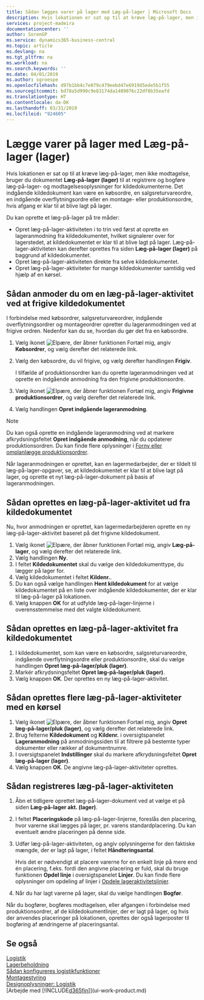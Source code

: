 ```yaml
---
title: Sådan lægges varer på lager med Læg-på-lager | Microsoft Docs
description: Hvis lokationen er sat op til at kræve læg-på-lager, men ikke modtagelse, bruger du dokumentet **Læg-på-lager (lager)** til at registrere og bogføre læg-på-lager- og modtagelseoplysninger for kildedokumenterne. Det indgående kildedokument kan være en købsordre, en salgsreturvareordre, en indgående overflytningsordre eller en produktionsordre, hvis afgang er klar til at blive lagt på lager.
services: project-madeira
documentationcenter: ''
author: SorenGP
ms.service: dynamics365-business-central
ms.topic: article
ms.devlang: na
ms.tgt_pltfrm: na
ms.workload: na
ms.search.keywords: ''
ms.date: 04/01/2019
ms.author: sgroespe
ms.openlocfilehash: d97b1bb4c7e079c479eebd47e6919d5ede5b1f55
ms.sourcegitcommit: bd78a5d990c9e83174da1409076c22df8b35eafd
ms.translationtype: HT
ms.contentlocale: da-DK
ms.lasthandoff: 03/31/2019
ms.locfileid: "924605"
---
```

# <a name="put-items-away-with-inventory-put-aways"></a>Lægge varer på lager med Læg-på-lager (lager)
Hvis lokationen er sat op til at kræve læg-på-lager, men ikke modtagelse, bruger du dokumentet **Læg-på-lager (lager)** til at registrere og bogføre læg-på-lager- og modtagelsesoplysninger for kildedokumenterne. Det indgående kildedokument kan være en købsordre, en salgsreturvareordre, en indgående overflytningsordre eller en montage- eller produktionsordre, hvis afgang er klar til at blive lagt på lager.  

Du kan oprette et læg-på-lager på tre måder:  

- Opret læg-på-lager-aktiviteten i to trin ved først at oprette en lageranmodning fra kildedokumentet, hvilket signalerer over for lagerstedet, at kildedokumentet er klar til at blive lagt på lager. Læg-på-lager-aktiviteten kan derefter oprettes fra siden **Læg-på-lager (lager)** på baggrund af kildedokumentet.  
- Opret læg-på-lager-aktiviteten direkte fra selve kildedokumentet.  
- Opret læg-på-lager-aktiviteter for mange kildedokumenter samtidig ved hjælp af en kørsel.  

## <a name="to-request-an-inventory-put-away-by-releasing-the-source-document"></a>Sådan anmoder du om en læg-på-lager-aktivitet ved at frigive kildedokumentet
I forbindelse med købsordrer, salgsreturvareordrer, indgående overflytningsordrer og montageordrer opretter du lageranmodningen ved at frigive ordren. Nedenfor kan du se, hvordan du gør det fra en købsordre.  

1.  Vælg ikonet ![Elpære, der åbner funktionen Fortæl mig](media/ui-search/search_small.png "Fortæl mig, hvad du vil foretage dig"), angiv **Købsordrer**, og vælg derefter det relaterede link.
2. Vælg den købsordre, du vil frigive, og vælg derefter handlingen **Frigiv**.  

    I tilfælde af produktionsordrer kan du oprette lageranmodningen ved at oprette en indgående anmodning fra den frigivne produktionsordre.  
3.  Vælg ikonet ![Elpære, der åbner funktionen Fortæl mig](media/ui-search/search_small.png "Fortæl mig, hvad du vil foretage dig"), angiv **Frigivne produktionsordrer**, og vælg derefter det relaterede link.  
4. Vælg handlingen **Opret indgående lageranmodning**.  

> [!NOTE]  
>  Du kan også oprette en indgående lageranmodning ved at markere afkrydsningsfeltet **Opret indgående anmodning**, når du opdaterer produktionsordren. Du kan finde flere oplysninger i [Forny eller omplanlægge produktionsordrer](production-how-to-replan-refresh-production-orders.md).  

Når lageranmodningen er oprettet, kan en lagermedarbejder, der er tildelt til læg-på-lager-opgaver, se, at kildedokumentet er klar til at blive lagt på lager, og oprette et nyt læg-på-lager-dokument på basis af lageranmodningen.  

## <a name="to-create-an-inventory-put-away-based-on-the-source-document"></a>Sådan oprettes en læg-på-lager-aktivitet ud fra kildedokumentet
Nu, hvor anmodningen er oprettet, kan lagermedarbejderen oprette en ny læg-på-lager-aktivitet baseret på det frigivne kildedokument.   
1.  Vælg ikonet ![Elpære, der åbner funktionen Fortæl mig](media/ui-search/search_small.png "Fortæl mig, hvad du vil foretage dig"), angiv **Læg-på-lager**, og vælg derefter det relaterede link.  
2. Vælg handlingen **Ny**.  
3. I feltet **Kildedokumentet** skal du vælge den kildedokumenttype, du lægger på lager for.  
4. Vælg kildedokumentet i feltet **Kildenr.**.  
5. Du kan også vælge handlingen **Hent kildedokument** for at vælge kildedokumentet på en liste over indgående kildedokumenter, der er klar til læg-på-lager på lokationen.  
6. Vælg knappen **OK** for at udfylde læg-på-lager-linjerne i overensstemmelse med det valgte kildedokument.  

## <a name="to-create-an-inventory-put-away-from-the-source-document"></a>Sådan oprettes en læg-på-lager-aktivitet fra kildedokumentet  
1.  I kildedokumentet, som kan være en købsordre, salgsreturvareordre, indgående overflytningsordre eller produktionsordre, skal du vælge handlingen **Opret læg-på-lager/pluk (lager)**.  
2. Markér afkrydsningsfeltet **Opret læg-på-lager/pluk (lager)**.
3. Vælg knappen **OK**. Der oprettes en ny læg-på-lager-aktivitet.

## <a name="to-create-multiple-inventory-put-aways-with-a-batch-job"></a>Sådan oprettes flere læg-på-lager-aktiviteter med en kørsel  
1.  Vælg ikonet ![Elpære, der åbner funktionen Fortæl mig](media/ui-search/search_small.png "Fortæl mig, hvad du vil foretage dig"), angiv **Opret læg-på-lager/pluk (lager)**, og vælg derefter det relaterede link.  
2.  Brug felterne **Kildedokument** og **Kildenr.** i oversigtspanelet **Lageranmodning** på anmodningssiden til at filtrere på bestemte typer dokumenter eller rækker af dokumentnumre.  
3.  I oversigtspanelet **Indstillinger** skal du markere afkrydsningsfeltet **Opret læg-på-lager (lager)**.
4.  Vælg knappen **OK**. De angivne læg-på-lager-aktiviteter oprettes.

## <a name="to-record-the-inventory-put-away"></a>Sådan registreres læg-på-lager-aktiviteten  
1. Åbn et tidligere oprettet læg-på-lager-dokument ved at vælge et på siden **Læg-på-lager akt. (lager)**.  
2. I feltet **Placeringskode** på læg-på-lager-linjerne, foreslås den placering, hvor varerne skal lægges på lager, pr. varens standardplacering. Du kan eventuelt ændre placeringen på denne side.  
3. Udfør læg-på-lager-aktiviteten, og angiv oplysningerne for den faktiske mængde, der er lagt på lager, i feltet **Håndteringsantal**.

    Hvis det er nødvendigt at placere varerne for en enkelt linje på mere end én placering, f.eks. fordi den angivne placering er fuld, skal du bruge funktionen **Opdel linje** i oversigtspanelet **Linjer**. Du kan finde flere oplysninger om opdeling af linjer i [Opdele lageraktivitetslinjer](warehouse-how-to-split-warehouse-activity-lines.md).  
4. Når du har lagt varerne på lager, skal du vælge handlingen **Bogfør**.  

Når du bogfører, bogføres modtagelsen, eller afgangen i forbindelse med produktionsordrer, af de kildedokumentlinjer, der er lagt på lager, og hvis der anvendes placeringer på lokationen, oprettes der også lagerposter til bogføring af ændringerne af placeringsantal.

## <a name="see-also"></a>Se også  
[Logistik](warehouse-manage-warehouse.md)  
[Lagerbeholdning](inventory-manage-inventory.md)  
[Sådan konfigureres logistikfunktioner](warehouse-setup-warehouse.md)     
[Montagestyring](assembly-assemble-items.md)    
[Designoplysninger: Logistik](design-details-warehouse-management.md)  
[Arbejde med [!INCLUDE[d365fin](includes/d365fin_md.md)]](ui-work-product.md)  
